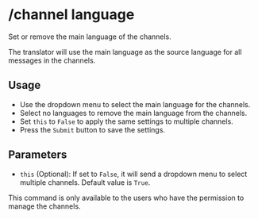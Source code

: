 # /channel language

Set or remove the main language of the channels.

The translator will use the main language as the source language for all messages in the channels.

## Usage

* Use the dropdown menu to select the main language for the channels.
* Select no languages to remove the main language from the channels.
* Set `this` to `False` to apply the same settings to multiple channels.
* Press the `Submit` button to save the settings.

## Parameters

* `this` (Optional): If set to `False`, it will send a dropdown menu to select multiple channels. Default value is `True`.

This command is only available to the users who have the permission to manage the channels.
